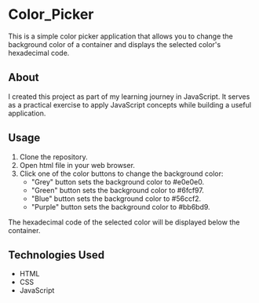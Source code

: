 # Color_Picker

This is a simple color picker application that allows you to change the background color of a container and displays the selected color's hexadecimal code.

## About

I created this project as part of my learning journey in JavaScript. It serves as a practical exercise to apply JavaScript concepts while building a useful application.

## Usage

1. Clone the repository.
2. Open html file in your web browser.
3. Click one of the color buttons to change the background color:
   - "Grey" button sets the background color to #e0e0e0.
   - "Green" button sets the background color to #6fcf97.
   - "Blue" button sets the background color to #56ccf2.
   - "Purple" button sets the background color to #bb6bd9.

The hexadecimal code of the selected color will be displayed below the container.

## Technologies Used

- HTML
- CSS
- JavaScript

